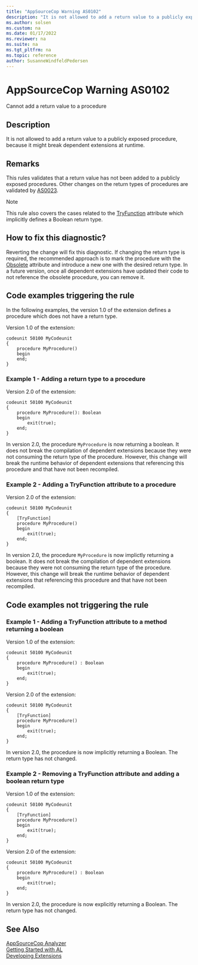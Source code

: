 ```yaml
---
title: "AppSourceCop Warning AS0102"
description: "It is not allowed to add a return value to a publicly exposed procedure, because it might break dependent extensions at runtime."
ms.author: solsen
ms.custom: na
ms.date: 01/17/2022
ms.reviewer: na
ms.suite: na
ms.tgt_pltfrm: na
ms.topic: reference
author: SusanneWindfeldPedersen
---
```

[//]: # (START>DO_NOT_EDIT)
[//]: # (IMPORTANT:Do not edit any of the content between here and the END>DO_NOT_EDIT.)
[//]: # (Any modifications should be made in the .xml files in the ModernDev repo.)
# AppSourceCop Warning AS0102
Cannot add a return value to a procedure

## Description
It is not allowed to add a return value to a publicly exposed procedure, because it might break dependent extensions at runtime.

[//]: # (IMPORTANT: END>DO_NOT_EDIT)

## Remarks

This rules validates that a return value has not been added to a publicly exposed procedures. Other changes on the return types of procedures are validated by [AS0023](appsourcecop-as0023.md).

> [!NOTE]  
> This rule also covers the cases related to the [TryFunction](../methods/devenv-tryfunction-attribute.md) attribute which implicitly defines a Boolean return type. 

## How to fix this diagnostic?

Reverting the change will fix this diagnostic. If changing the return type is required, the recommended approach is to mark the procedure with the [Obsolete](../attributes/devenv-obsolete-attribute.md) attribute and introduce a new one with the desired return type. In a future version, once all dependent extensions have updated their code to not reference the obsolete procedure, you can remove it.

## Code examples triggering the rule

In the following examples, the version 1.0 of the extension defines a procedure which does not have a return type.

Version 1.0 of the extension:
```AL
codeunit 50100 MyCodeunit
{
    procedure MyProcedure()
    begin
    end;
}
```

### Example 1 - Adding a return type to a procedure

Version 2.0 of the extension:
```AL
codeunit 50100 MyCodeunit
{
    procedure MyProcedure(): Boolean
    begin
        exit(true);
    end;
}
```

In version 2.0, the procedure `MyProcedure` is now returning a boolean. It does not break the compilation of dependent extensions because they were not consuming the return type of the procedure. However, this change will break the runtime behavior of dependent extensions that referencing this procedure and that have not been recompiled.

### Example 2 - Adding a TryFunction attribute to a procedure

Version 2.0 of the extension:
```AL
codeunit 50100 MyCodeunit
{
    [TryFunction]
    procedure MyProcedure()
    begin
        exit(true);
    end;
}
```

In version 2.0, the procedure `MyProcedure` is now implictly returning a boolean. It does not break the compilation of dependent extensions because they were not consuming the return type of the procedure. However, this change will break the runtime behavior of dependent extensions that referencing this procedure and that have not been recompiled.

## Code examples not triggering the rule

### Example 1 - Adding a TryFunction attribute to a method returning a boolean

Version 1.0 of the extension:
```AL
codeunit 50100 MyCodeunit
{
    procedure MyProcedure() : Boolean
    begin
        exit(true);
    end;
}
```

Version 2.0 of the extension:
```AL
codeunit 50100 MyCodeunit
{
    [TryFunction]
    procedure MyProcedure()
    begin
        exit(true);
    end;
}
```

In version 2.0, the procedure is now implicitly returning a Boolean. The return type has not changed.

### Example 2 - Removing a TryFunction attribute and adding a boolean return type

Version 1.0 of the extension:
```AL
codeunit 50100 MyCodeunit
{
    [TryFunction]
    procedure MyProcedure()
    begin
        exit(true);
    end;
}
```

Version 2.0 of the extension:
```AL
codeunit 50100 MyCodeunit
{
    procedure MyProcedure() : Boolean
    begin
        exit(true);
    end;
}
```

In version 2.0, the procedure is now explicitly returning a Boolean. The return type has not changed.

## See Also  
[AppSourceCop Analyzer](appsourcecop.md)  
[Getting Started with AL](../devenv-get-started.md)  
[Developing Extensions](../devenv-dev-overview.md)  
